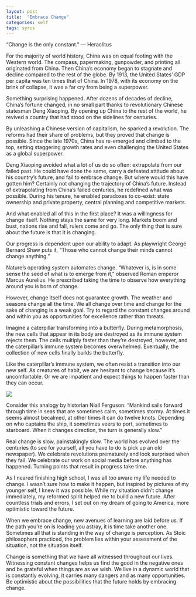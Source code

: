 ```yaml
---
layout: post
title:  "Embrace Change"
categories: self
tags: syrus
---
```


“Change is the only constant.”
— Heraclitus

For the majority of world history, China was on equal footing with the Western world. The compass, papermaking, gunpowder, and printing all originated from China. Then China’s economy began to stagnate and decline compared to the rest of the globe. By 1913, the United States’ GDP per capita was ten times that of China. In 1978, with its economy on the brink of collapse, it was a far cry from being a superpower.

Something surprising happened. After dozens of decades of decline, China’s fortune changed, in no small part thanks to revolutionary Chinese statesman Deng Xiaoping. By opening up China to the rest of the world, he revived a country that had stood on the sidelines for centuries.

By unleashing a Chinese version of capitalism, he sparked a revolution. The reforms had their share of problems, but they proved that change is possible. Since the late 1970s, China has re-emerged and climbed to the top, setting staggering growth rates and even challenging the United States as a global superpower.

Deng Xiaoping avoided what a lot of us do so often: extrapolate from our failed past. He could have done the same, carry a defeated attitude about his country’s future, and fail to embrace change. But where would this have gotten him? Certainly not changing the trajectory of China’s future. Instead of extrapolating from China’s failed centuries, he redefined what was possible. During his tenure, he enabled paradoxes to co-exist: state ownership and private property, central planning and competitive markets.

And what enabled all of this in the first place? It was a willingness for change itself. Nothing stays the same for very long. Markets boom and bust, nations rise and fall, rulers come and go. The only thing that is sure about the future is that it is changing.

Our progress is dependent upon our ability to adapt. As playwright George Bernard Shaw puts it, “Those who cannot change their minds cannot change anything.”

Nature’s operating system automates change. “Whatever is, is in some sense the seed of what is to emerge from it,” observed Roman emperor Marcus Aurelius. He prescribed taking the time to observe how everything around you is born of change.

However, change itself does not guarantee growth. The weather and seasons change all the time. We all change over time and change for the sake of changing is a weak goal. Try to regard the constant changes around and within you as opportunities for excellence rather than threats.

Imagine a caterpillar transforming into a butterfly. During metamorphosis, the new cells that appear in its body are destroyed as its immune system rejects them. The cells multiply faster than they’re destroyed, however, and the caterpillar’s immune system becomes overwhelmed. Eventually, the collection of new cells finally builds the butterfly.

Like the caterpillar’s immune system, we often resist a transition into our new self. As creatures of habit, we are hesitant to change because it’s uncomfortable. Or we are impatient and expect things to happen faster than they can occur.

<img src="http://note.link.com.de/media/embrace-change.jpg" />

Consider this analogy by historian Niall Ferguson: “Mankind sails forward through time in seas that are sometimes calm, sometimes stormy. At times it seems almost becalmed, at other times it can do twelve knots. Depending on who captains the ship, it sometimes veers to port, sometimes to starboard. When it changes direction, the turn is generally slow.”

Real change is slow, painstakingly slow. The world has evolved over the centuries (to see for yourself, all you have to do is pick up an old newspaper). We celebrate revolutions prematurely and look surprised when they fail. We celebrate our work on social media before anything has happened. Turning points that result in progress take time.

As I neared finishing high school, I was all too aware my life needed to change. I wasn’t sure how to make it happen, but inspired by pictures of my younger self, I knew it was possible. While my situation didn’t change immediately, my reformed spirit helped me to build a new future. After countless trials and errors, I set out on my dream of going to America, more optimistic toward the future.

When we embrace change, new avenues of learning are laid before us. If the path you’re on is leading you astray, it is time take another one. Sometimes all that is standing in the way of change is perception. As Stoic philosophers practiced, the problem lies within your assessment of the situation, not the situation itself.

Change is something that we have all witnessed throughout our lives. Witnessing constant changes helps us find the good in the negative ones and be grateful when things are as we wish. We live in a dynamic world that is constantly evolving, it carries many dangers and as many opportunities. Be optimistic about the possibilities that the future holds by embracing change.